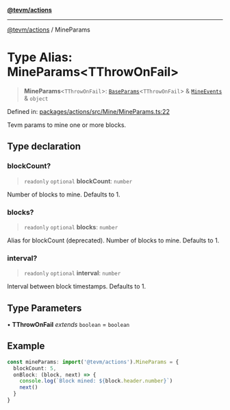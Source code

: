 [**@tevm/actions**](../README.md)

***

[@tevm/actions](../globals.md) / MineParams

# Type Alias: MineParams\<TThrowOnFail\>

> **MineParams**\<`TThrowOnFail`\>: [`BaseParams`](BaseParams.md)\<`TThrowOnFail`\> & [`MineEvents`](MineEvents.md) & `object`

Defined in: [packages/actions/src/Mine/MineParams.ts:22](https://github.com/evmts/tevm-monorepo/blob/main/packages/actions/src/Mine/MineParams.ts#L22)

Tevm params to mine one or more blocks.

## Type declaration

### blockCount?

> `readonly` `optional` **blockCount**: `number`

Number of blocks to mine. Defaults to 1.

### blocks?

> `readonly` `optional` **blocks**: `number`

Alias for blockCount (deprecated). Number of blocks to mine. Defaults to 1.

### interval?

> `readonly` `optional` **interval**: `number`

Interval between block timestamps. Defaults to 1.

## Type Parameters

• **TThrowOnFail** *extends* `boolean` = `boolean`

## Example

```typescript
const mineParams: import('@tevm/actions').MineParams = {
  blockCount: 5,
  onBlock: (block, next) => {
    console.log(`Block mined: ${block.header.number}`)
    next()
  }
}
```
